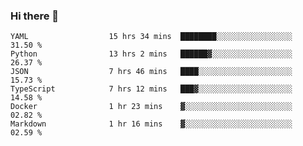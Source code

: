 ### Hi there 👋

<!--START_SECTION:waka-->

```text
YAML                  15 hrs 34 mins  ████████░░░░░░░░░░░░░░░░░   31.50 %
Python                13 hrs 2 mins   ██████▓░░░░░░░░░░░░░░░░░░   26.37 %
JSON                  7 hrs 46 mins   ████░░░░░░░░░░░░░░░░░░░░░   15.73 %
TypeScript            7 hrs 12 mins   ███▓░░░░░░░░░░░░░░░░░░░░░   14.58 %
Docker                1 hr 23 mins    ▓░░░░░░░░░░░░░░░░░░░░░░░░   02.82 %
Markdown              1 hr 16 mins    ▓░░░░░░░░░░░░░░░░░░░░░░░░   02.59 %
```

<!--END_SECTION:waka-->

<!--
**arlenxuzj/arlenxuzj** is a ✨ _special_ ✨ repository because its `README.md` (this file) appears on your GitHub profile.

Here are some ideas to get you started:

- 🔭 I’m currently working on ...
- 🌱 I’m currently learning ...
- 👯 I’m looking to collaborate on ...
- 🤔 I’m looking for help with ...
- 💬 Ask me about ...
- 📫 How to reach me: ...
- 😄 Pronouns: ...
- ⚡ Fun fact: ...
-->
